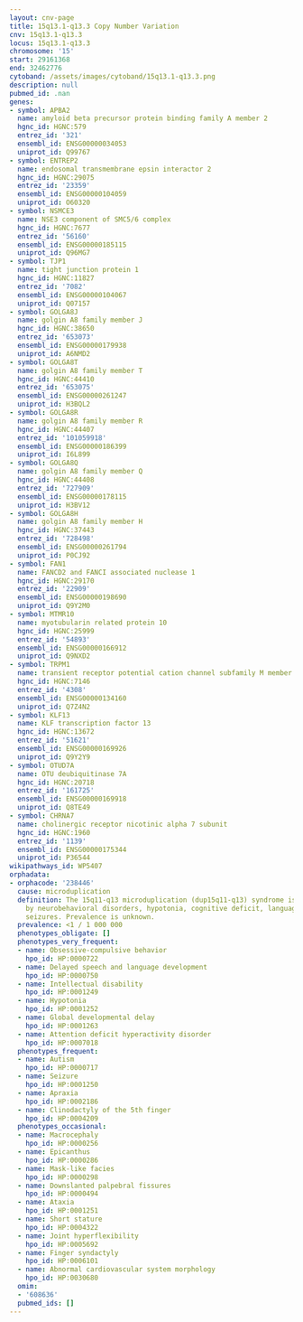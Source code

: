 ```yaml
---
layout: cnv-page
title: 15q13.1-q13.3 Copy Number Variation
cnv: 15q13.1-q13.3
locus: 15q13.1-q13.3
chromosome: '15'
start: 29161368
end: 32462776
cytoband: /assets/images/cytoband/15q13.1-q13.3.png
description: null
pubmed_id: .nan
genes:
- symbol: APBA2
  name: amyloid beta precursor protein binding family A member 2
  hgnc_id: HGNC:579
  entrez_id: '321'
  ensembl_id: ENSG00000034053
  uniprot_id: Q99767
- symbol: ENTREP2
  name: endosomal transmembrane epsin interactor 2
  hgnc_id: HGNC:29075
  entrez_id: '23359'
  ensembl_id: ENSG00000104059
  uniprot_id: O60320
- symbol: NSMCE3
  name: NSE3 component of SMC5/6 complex
  hgnc_id: HGNC:7677
  entrez_id: '56160'
  ensembl_id: ENSG00000185115
  uniprot_id: Q96MG7
- symbol: TJP1
  name: tight junction protein 1
  hgnc_id: HGNC:11827
  entrez_id: '7082'
  ensembl_id: ENSG00000104067
  uniprot_id: Q07157
- symbol: GOLGA8J
  name: golgin A8 family member J
  hgnc_id: HGNC:38650
  entrez_id: '653073'
  ensembl_id: ENSG00000179938
  uniprot_id: A6NMD2
- symbol: GOLGA8T
  name: golgin A8 family member T
  hgnc_id: HGNC:44410
  entrez_id: '653075'
  ensembl_id: ENSG00000261247
  uniprot_id: H3BQL2
- symbol: GOLGA8R
  name: golgin A8 family member R
  hgnc_id: HGNC:44407
  entrez_id: '101059918'
  ensembl_id: ENSG00000186399
  uniprot_id: I6L899
- symbol: GOLGA8Q
  name: golgin A8 family member Q
  hgnc_id: HGNC:44408
  entrez_id: '727909'
  ensembl_id: ENSG00000178115
  uniprot_id: H3BV12
- symbol: GOLGA8H
  name: golgin A8 family member H
  hgnc_id: HGNC:37443
  entrez_id: '728498'
  ensembl_id: ENSG00000261794
  uniprot_id: P0CJ92
- symbol: FAN1
  name: FANCD2 and FANCI associated nuclease 1
  hgnc_id: HGNC:29170
  entrez_id: '22909'
  ensembl_id: ENSG00000198690
  uniprot_id: Q9Y2M0
- symbol: MTMR10
  name: myotubularin related protein 10
  hgnc_id: HGNC:25999
  entrez_id: '54893'
  ensembl_id: ENSG00000166912
  uniprot_id: Q9NXD2
- symbol: TRPM1
  name: transient receptor potential cation channel subfamily M member 1
  hgnc_id: HGNC:7146
  entrez_id: '4308'
  ensembl_id: ENSG00000134160
  uniprot_id: Q7Z4N2
- symbol: KLF13
  name: KLF transcription factor 13
  hgnc_id: HGNC:13672
  entrez_id: '51621'
  ensembl_id: ENSG00000169926
  uniprot_id: Q9Y2Y9
- symbol: OTUD7A
  name: OTU deubiquitinase 7A
  hgnc_id: HGNC:20718
  entrez_id: '161725'
  ensembl_id: ENSG00000169918
  uniprot_id: Q8TE49
- symbol: CHRNA7
  name: cholinergic receptor nicotinic alpha 7 subunit
  hgnc_id: HGNC:1960
  entrez_id: '1139'
  ensembl_id: ENSG00000175344
  uniprot_id: P36544
wikipathways_id: WP5407
orphadata:
- orphacode: '238446'
  cause: microduplication
  definition: The 15q11-q13 microduplication (dup15q11-q13) syndrome is characterized
    by neurobehavioral disorders, hypotonia, cognitive deficit, language delay and
    seizures. Prevalence is unknown.
  prevalence: <1 / 1 000 000
  phenotypes_obligate: []
  phenotypes_very_frequent:
  - name: Obsessive-compulsive behavior
    hpo_id: HP:0000722
  - name: Delayed speech and language development
    hpo_id: HP:0000750
  - name: Intellectual disability
    hpo_id: HP:0001249
  - name: Hypotonia
    hpo_id: HP:0001252
  - name: Global developmental delay
    hpo_id: HP:0001263
  - name: Attention deficit hyperactivity disorder
    hpo_id: HP:0007018
  phenotypes_frequent:
  - name: Autism
    hpo_id: HP:0000717
  - name: Seizure
    hpo_id: HP:0001250
  - name: Apraxia
    hpo_id: HP:0002186
  - name: Clinodactyly of the 5th finger
    hpo_id: HP:0004209
  phenotypes_occasional:
  - name: Macrocephaly
    hpo_id: HP:0000256
  - name: Epicanthus
    hpo_id: HP:0000286
  - name: Mask-like facies
    hpo_id: HP:0000298
  - name: Downslanted palpebral fissures
    hpo_id: HP:0000494
  - name: Ataxia
    hpo_id: HP:0001251
  - name: Short stature
    hpo_id: HP:0004322
  - name: Joint hyperflexibility
    hpo_id: HP:0005692
  - name: Finger syndactyly
    hpo_id: HP:0006101
  - name: Abnormal cardiovascular system morphology
    hpo_id: HP:0030680
  omim:
  - '608636'
  pubmed_ids: []
---
```


